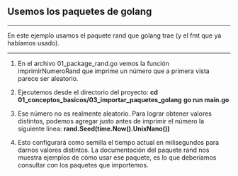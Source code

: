 ## Usemos los paquetes de golang 

***
En este ejemplo usamos el paquete rand que golang trae (y el fmt que ya habíamos usado).
***

1. En el archivo 01_package_rand.go vemos la función imprimirNumeroRand que imprime un número que a primera vista parece ser aleatorio.

2. Ejecutemos desde el directorio del proyecto:
**cd 01_conceptos_basicos/03_importar_paquetes_golang**
**go run main.go**

3. Ese número no es realmente aleatorio. Para lograr obtener valores distintos, podemos agregar justo antes de imprimir el número la siguiente línea:
**rand.Seed(time.Now().UnixNano())**

4. Esto configurará como semilla el tiempo actual en milisegundos para darnos valores distintos. La documentación del paquete rand nos muestra ejemplos de cómo usar ese paquete, es lo que deberíamos consultar con los paquetes que importemos.